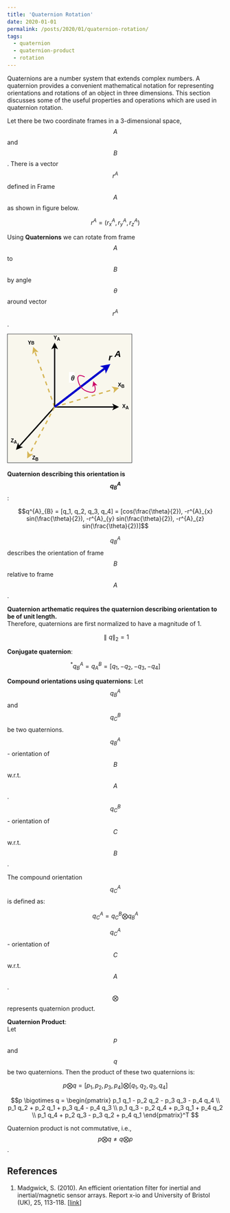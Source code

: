 ```yaml
---
title: 'Quaternion Rotation'
date: 2020-01-01
permalink: /posts/2020/01/quaternion-rotation/
tags:
  - quaternion
  - quaternion-product
  - rotation
---
```


Quaternions are a number system that extends complex numbers. A quaternion provides a convenient mathematical notation for representing orientations and rotations of an object in three dimensions. This section discusses some of the useful properties and operations which are used in quaternion rotation.

Let there be two coordinate frames in a 3-dimensional space, $$A$$ and $$B$$. There is a vector $$r^{A}$$ defined in Frame $$A$$ as shown in figure below.   

$$r^{A} = (r^{A}_{x}, r^{A}_{y}, r^{A}_{z})$$

Using **Quaternions** we can rotate from frame $$A$$ to $$B$$ by angle $$\theta$$ around vector $$r^{A}$$.
  
  
<img src="/images/quaternion_rotation_1.png" alt="Quaternion Rotation"/>
  
  
**Quaternion describing this orientation is $$q^{A}_{B}$$**:  

$$q^{A}_{B} = [q_1, q_2, q_3, q_4] = [cos(\frac{\theta}{2}), -r^{A}_{x} sin(\frac{\theta}{2}), -r^{A}_{y} sin(\frac{\theta}{2}), -r^{A}_{z} sin(\frac{\theta}{2})]$$

$$q^{A}_{B}$$ describes the orientation of frame $$B$$ relative to frame $$A$$.

**Quaternion arthematic requires the quaternion describing orientation to be of unit length.**  
Therefore, quaternions are first normalized to have a magnitude of 1.  

$$\parallel q \parallel_2 = 1$$

**Conjugate quaternion**:  

$$^{*}q^{A}_{B} = q^{B}_{A} = [q_1, -q_2, -q_3, -q_4]$$

**Compound orientations using quaternions**:
Let $$q^{A}_{B}$$ and $$q^{B}_{C}$$ be two quaternions.
$$q^{A}_{B}$$ - orientation of $$B$$ w.r.t. $$A$$.  
$$q^{B}_{C}$$ - orientation of $$C$$ w.r.t. $$B$$.  

The compound orientation $$q^{A}_{C}$$ is defined as:

$$q^{A}_{C} = q^{B}_{C} \bigotimes q^{A}_{B}$$  

$$q^{A}_{C}$$ - orientation of $$C$$ w.r.t. $$A$$.  
$$\bigotimes$$ represents quaternion product.


**Quaternion Product**:  
Let $$p$$ and $$q$$ be two quaternions. Then the product of these two quaternions is:  

$$p \bigotimes q = [p_1, p_2, p_3, p_4] \bigotimes [q_1, q_2, q_3, q_4]$$  

$$p \bigotimes q = \begin{pmatrix}
p_1 q_1 - p_2 q_2 - p_3 q_3 - p_4 q_4 \\
p_1 q_2 + p_2 q_1 + p_3 q_4 - p_4 q_3 \\
p_1 q_3 - p_2 q_4 + p_3 q_1 + p_4 q_2 \\
p_1 q_4 + p_2 q_3 - p_3 q_2 + p_4 q_1
\end{pmatrix}^T $$  

Quaternion product is not commutative, i.e., $$p \bigotimes q \ne q \bigotimes p$$.  



References
-------------
1. Madgwick, S. (2010). An efficient orientation filter for inertial and inertial/magnetic sensor arrays. Report x-io and University of Bristol (UK), 25, 113-118. [[link](https://www.x-io.co.uk/res/doc/madgwick_internal_report.pdf)]
